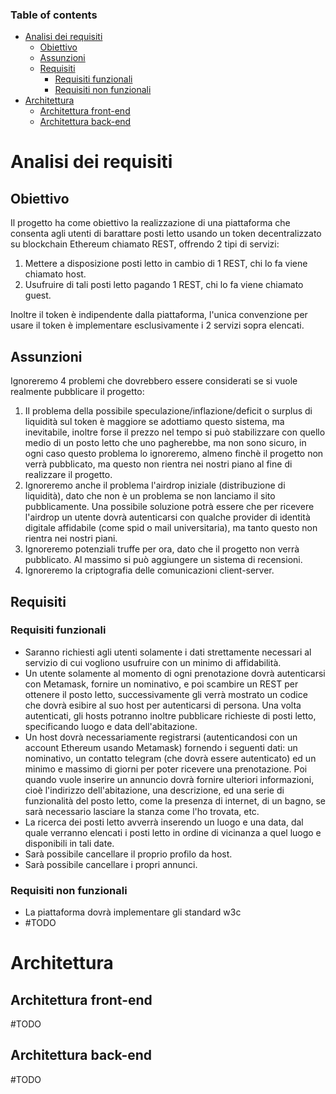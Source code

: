 ### Table of contents

- [Analisi dei requisiti](#analisi-dei-requisiti)
  - [Obiettivo](#obiettivo)
  - [Assunzioni](#assunzioni)
  - [Requisiti](#requisiti)
    - [Requisiti funzionali](#requisiti-funzionali)
    - [Requisiti non funzionali](#requisiti-non-funzionali)
- [Architettura](#architettura)
  - [Architettura front-end](#architettura-front-end)
  - [Architettura back-end](#architettura-back-end)

# Analisi dei requisiti
## Obiettivo
Il progetto ha come obiettivo la realizzazione di una piattaforma che consenta agli utenti di barattare posti letto usando un token decentralizzato su blockchain Ethereum chiamato REST, offrendo 2 tipi di servizi:
1. Mettere a disposizione posti letto in cambio di 1 REST, chi lo fa viene chiamato host.
2. Usufruire di tali posti letto pagando 1 REST, chi lo fa viene chiamato guest.

Inoltre il token è indipendente dalla piattaforma, l'unica convenzione per usare il token è implementare esclusivamente i 2 servizi sopra elencati.
## Assunzioni
Ignoreremo 4 problemi che dovrebbero essere considerati se si vuole realmente pubblicare il progetto:
1. Il problema della possibile speculazione/inflazione/deficit o surplus di liquidità sul token è maggiore se adottiamo questo sistema, ma inevitabile, inoltre forse il prezzo nel tempo si può stabilizzare con quello medio di un posto letto che uno pagherebbe, ma non sono sicuro, in ogni caso questo problema lo ignoreremo, almeno finchè il progetto non verrà pubblicato, ma questo non rientra nei nostri piano al fine di realizzare il progetto.
2. Ignoreremo anche il problema l'airdrop iniziale (distribuzione di liquidità), dato che non è un problema se non lanciamo il sito pubblicamente. Una possibile soluzione potrà essere che per ricevere l'airdrop un utente dovrà autenticarsi con qualche provider di identità digitale affidabile (come spid o mail universitaria), ma tanto questo non rientra nei nostri piani.
3. Ignoreremo potenziali truffe per ora, dato che il progetto non verrà pubblicato. Al massimo si può aggiungere un sistema di recensioni.
4. Ignoreremo la criptografia delle comunicazioni client-server.

## Requisiti
### Requisiti funzionali
- Saranno richiesti agli utenti solamente i dati strettamente necessari al servizio di cui vogliono usufruire con un minimo di affidabilità.
- Un utente solamente al momento di ogni prenotazione dovrà autenticarsi con Metamask, fornire un nominativo, e poi scambire un REST per ottenere il posto letto, successivamente gli verrà mostrato un codice che dovrà esibire al suo host per autenticarsi di persona. Una volta autenticati, gli hosts potranno inoltre pubblicare richieste di posti letto, specificando luogo e data dell'abitazione. 
- Un host dovrà necessariamente registrarsi (autenticandosi con un account Ethereum usando Metamask) fornendo i seguenti dati: un nominativo, un contatto telegram (che dovrà essere autenticato) ed un minimo e massimo di giorni per poter ricevere una prenotazione. Poi quando vuole inserire un annuncio dovrà fornire ulteriori informazioni, cioè l'indirizzo dell'abitazione, una descrizione, ed una serie di funzionalità del posto letto, come la presenza di internet, di un bagno, se sarà necessario lasciare la stanza come l'ho trovata, etc.
- La ricerca dei posti letto avverrà inserendo un luogo e una data, dal quale verranno elencati i posti letto in ordine di vicinanza a quel luogo e disponibili in tali date.
- Sarà possibile cancellare il proprio profilo da host.
- Sarà possibile cancellare i propri annunci.
### Requisiti non funzionali
- La piattaforma dovrà implementare gli standard w3c
- #TODO


# Architettura
## Architettura front-end
#TODO
## Architettura back-end
#TODO